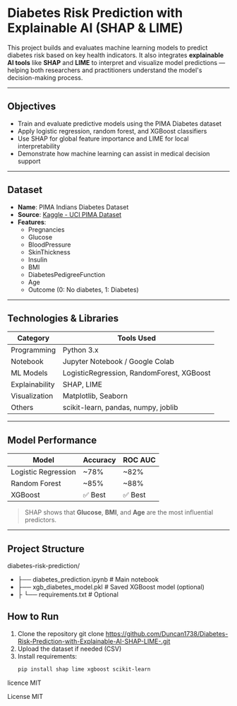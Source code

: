 # Diabetes Risk Prediction with Explainable AI (SHAP & LIME)

This project builds and evaluates machine learning models to predict diabetes risk based on key health indicators. It also integrates **explainable AI tools** like **SHAP** and **LIME** to interpret and visualize model predictions — helping both researchers and practitioners understand the model's decision-making process.

---

## Objectives

- Train and evaluate predictive models using the PIMA Diabetes dataset
- Apply logistic regression, random forest, and XGBoost classifiers
- Use SHAP for global feature importance and LIME for local interpretability
- Demonstrate how machine learning can assist in medical decision support

---

##  Dataset

- **Name**: PIMA Indians Diabetes Dataset  
- **Source**: [Kaggle - UCI PIMA Dataset](https://www.kaggle.com/datasets/uciml/pima-indians-diabetes-database)  
- **Features**:
  - Pregnancies
  - Glucose
  - BloodPressure
  - SkinThickness
  - Insulin
  - BMI
  - DiabetesPedigreeFunction
  - Age
  - Outcome (0: No diabetes, 1: Diabetes)

---

##  Technologies & Libraries

| Category        | Tools Used                         |
|----------------|-------------------------------------|
| Programming     | Python 3.x                          |
| Notebook        | Jupyter Notebook / Google Colab     |
| ML Models       | LogisticRegression, RandomForest, XGBoost |
| Explainability  | SHAP, LIME                          |
| Visualization   | Matplotlib, Seaborn                 |
| Others          | scikit-learn, pandas, numpy, joblib |

---

## Model Performance

| Model              | Accuracy | ROC AUC |
|-------------------|----------|---------|
| Logistic Regression | ~78%     | ~82%    |
| Random Forest       | ~85%     | ~88%    |
| XGBoost             | ✅ Best | ✅ Best |

> SHAP shows that **Glucose**, **BMI**, and **Age** are the most influential predictors.

---

##  Project Structure
diabetes-risk-prediction/
- ├── diabetes_prediction.ipynb # Main notebook 
- ├── xgb_diabetes_model.pkl # Saved XGBoost model (optional) 
- ├ └── requirements.txt # Optional


##  How to Run

1. Clone the repository  git clone https://github.com/Duncan1738/Diabetes-Risk-Prediction-with-Explainable-AI-SHAP-LIME-.git
2. Upload the dataset if needed (CSV)
3. Install requirements:
   ```bash
   pip install shap lime xgboost scikit-learn

licence MIT

License
MIT 
